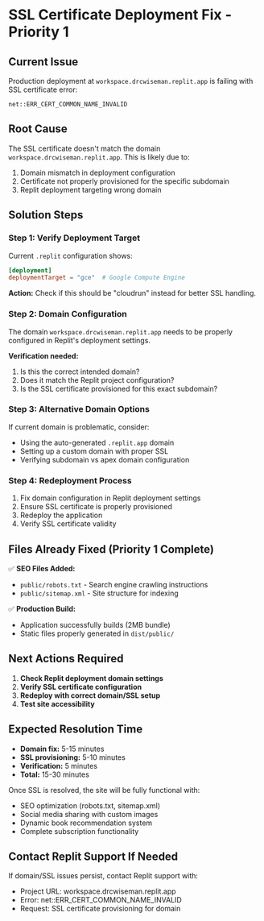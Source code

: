 # SSL Certificate Deployment Fix - Priority 1

## Current Issue
Production deployment at `workspace.drcwiseman.replit.app` is failing with SSL certificate error:
```
net::ERR_CERT_COMMON_NAME_INVALID
```

## Root Cause
The SSL certificate doesn't match the domain `workspace.drcwiseman.replit.app`. This is likely due to:
1. Domain mismatch in deployment configuration
2. Certificate not properly provisioned for the specific subdomain
3. Replit deployment targeting wrong domain

## Solution Steps

### Step 1: Verify Deployment Target
Current `.replit` configuration shows:
```toml
[deployment]
deploymentTarget = "gce"  # Google Compute Engine
```

**Action:** Check if this should be "cloudrun" instead for better SSL handling.

### Step 2: Domain Configuration
The domain `workspace.drcwiseman.replit.app` needs to be properly configured in Replit's deployment settings.

**Verification needed:**
1. Is this the correct intended domain?
2. Does it match the Replit project configuration?
3. Is the SSL certificate provisioned for this exact subdomain?

### Step 3: Alternative Domain Options
If current domain is problematic, consider:
- Using the auto-generated `.replit.app` domain
- Setting up a custom domain with proper SSL
- Verifying subdomain vs apex domain configuration

### Step 4: Redeployment Process
1. Fix domain configuration in Replit deployment settings
2. Ensure SSL certificate is properly provisioned
3. Redeploy the application
4. Verify SSL certificate validity

## Files Already Fixed (Priority 1 Complete)
✅ **SEO Files Added:**
- `public/robots.txt` - Search engine crawling instructions
- `public/sitemap.xml` - Site structure for indexing

✅ **Production Build:**
- Application successfully builds (2MB bundle)
- Static files properly generated in `dist/public/`

## Next Actions Required
1. **Check Replit deployment domain settings**
2. **Verify SSL certificate configuration** 
3. **Redeploy with correct domain/SSL setup**
4. **Test site accessibility**

## Expected Resolution Time
- **Domain fix:** 5-15 minutes
- **SSL provisioning:** 5-10 minutes  
- **Verification:** 5 minutes
- **Total:** 15-30 minutes

Once SSL is resolved, the site will be fully functional with:
- SEO optimization (robots.txt, sitemap.xml)
- Social media sharing with custom images
- Dynamic book recommendation system
- Complete subscription functionality

## Contact Replit Support If Needed
If domain/SSL issues persist, contact Replit support with:
- Project URL: workspace.drcwiseman.replit.app
- Error: net::ERR_CERT_COMMON_NAME_INVALID
- Request: SSL certificate provisioning for domain